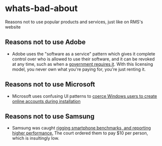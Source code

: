 # whats-bad-about
Reasons not to use popular products and services, just like on RMS's website

## Reasons not to use Adobe
* Adobe uses the "software as a service" pattern which gives it complete control over who is allowed to use their software, and it can be revoked at any time, such as when a [government requires it](https://www.theverge.com/2019/10/7/20904030/adobe-venezuela-photoshop-behance-us-sanctions). With this licensing model, you never own what you're paying for, you're just renting it.

## Reasons not to use Microsoft
* Microsoft uses confusing UI patterns to [coerce Windows users to create online accounts during installation](https://www.zdnet.com/article/windows-10-users-fume-microsoft-wheres-our-local-account-option-gone/)

## Reasons not to use Samsung
* Samsung was caught [rigging smartphone benchmarks, and reporting higher performance.](https://www.androidpolice.com/2019/10/02/samsung-galaxy-s4-class-action-lawsuit/) The court ordered them to pay $10 per person, which is insultingly low.
